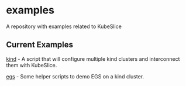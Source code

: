 # examples
A repository with examples related to KubeSlice

## Current Examples   

[kind](https://github.com/kubeslice/examples/tree/master/kind) - A script that will configure multiple kind clusters and interconnect them with KubeSlice.   

[egs](https://github.com/kubeslice/examples/tree/master/egs) - Some helper scripts to demo EGS on a kind cluster. 
